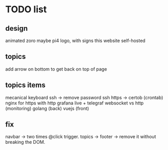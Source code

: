# TODO list

## design
animated zoro
maybe pi4 logo, with signs this website self-hosted

## topics
add arrow on bottom to get back on top of page

## topics items
mecanical keyboard
ssh -> remove password ssh
https -> certob (crontab)
nginx for https with http
grafana live + telegraf websocket vs http (monitoring)
golang (back)
vuejs (front)

## fix
navbar -> two times @click trigger. 
topics -> footer -> remove it without breaking the DOM.